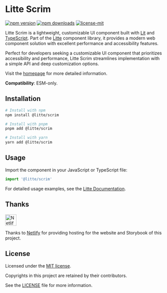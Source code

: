 # Litte Scrim

[![npm version](https://img.shields.io/npm/v/@litte/scrim)](https://www.npmjs.com/package/@litte/scrim)
[![npm downloads](https://img.shields.io/npm/dm/@litte/scrim)](https://www.npmjs.com/package/@litte/scrim)
[![license-mit](https://img.shields.io/badge/License-MIT-greens.svg)][license-mit]

Litte Scrim is a lightweight, customizable UI component built with [Lit][lit]
and [TypeScript][typescript]. Part of the [Litte][litte-homepage] component library,
it provides a modern web component solution with excellent performance and
accessibility features.

Perfect for developers seeking a customizable UI component that prioritizes accessibility and performance,
Litte Scrim streamlines implementation with a simple API and deep customization options.

Visit the [homepage][litte-homepage] for more detailed information.

**Compatibility**: ESM-only.

## Installation

```sh
# Install with npm
npm install @litte/scrim

# Install with pnpm
pnpm add @litte/scrim

# Install with yarn
yarn add @litte/scrim
```

## Usage

Import the component in your JavaScript or TypeScript file:

```ts
import '@litte/scrim'
```

For detailed usage examples, see the [Litte Documentation](https://litte.dev/docs).

## Thanks

<p align="left" style="margin-top: 20px;">
  <a href="https://www.netlify.com/?utm_source=litte&utm_medium=npmjs&utm_campaign=README" style="margin-right: 12px;">
    <img src="https://www.netlify.com/img/global/badges/netlify-color-accent.svg" alt="Netlify" height="36px" />
  </a>
</p>

Thanks to [Netlify](https://www.netlify.com/) for providing hosting for the website and Storybook of this project.

## License

Licensed under the [MIT license][license-mit].

Copyrights in this project are retained by their contributors.

See the [LICENSE][license-mit] file for more information.

[litte-homepage]: https://litte.dev
[license-mit]: https://github.com/riipandi/litte/blob/main/LICENSE
[typescript]: https://www.typescriptlang.org
[lit]: https://lit.dev
